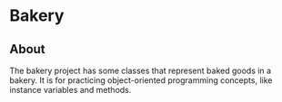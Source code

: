 # Bakery

##  About

The bakery project has some classes that represent baked goods in a bakery. It is for practicing object-oriented programming concepts, like instance variables and methods.
